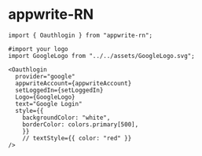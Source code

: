 # appwrite-RN
`
import { Oauthlogin } from "appwrite-rn";
`
```
#import your logo
import GoogleLogo from "../../assets/GoogleLogo.svg";
```

```
<Oauthlogin
  provider="google"
  appwriteAccount={appwriteAccount}
  setLoggedIn={setLoggedIn}
  Logo={GoogleLogo}
  text="Google Login"
  style={{
    backgroundColor: "white",
    borderColor: colors.primary[500],
    }}
    // textStyle={{ color: "red" }}
/>
```
